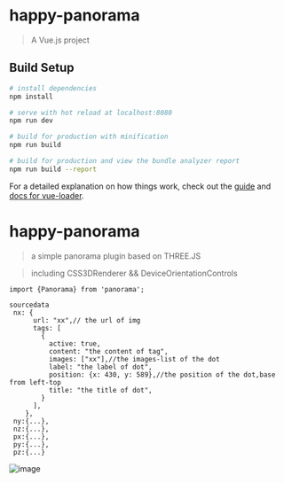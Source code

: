 # happy-panorama

> A Vue.js project 

## Build Setup

``` bash
# install dependencies
npm install

# serve with hot reload at localhost:8080
npm run dev

# build for production with minification
npm run build

# build for production and view the bundle analyzer report
npm run build --report
```

For a detailed explanation on how things work, check out the [guide](http://vuejs-templates.github.io/webpack/) and [docs for vue-loader](http://vuejs.github.io/vue-loader).
# happy-panorama

>a simple panorama plugin based on THREE.JS 

>including CSS3DRenderer && DeviceOrientationControls

```
import {Panorama} from 'panorama';

sourcedata
 nx: {
      url: "xx",// the url of img
      tags: [
        {
          active: true,
          content: "the content of tag",
          images: ["xx"],//the images-list of the dot
          label: "the label of dot",
          position: {x: 430, y: 589},//the position of the dot,base from left-top
          title: "the title of dot",
        }
      ],
    },
 ny:{...},
 nz:{...},
 px:{...},
 py:{...},
 pz:{...}

```

![image](https://github.com/MJingv/happy-panorama/blob/master/src/assets/show.gif)

